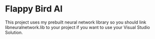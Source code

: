 # Flappy Bird AI

This project uses my prebuilt neural network library so you should link libneuralnetwork.lib to your project if you want to use your Visual Studio Solution.
 
